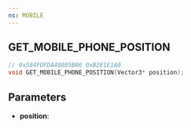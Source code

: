 ```yaml
---
ns: MOBILE
---
```

## GET_MOBILE_PHONE_POSITION

```c
// 0x584FDFDA48805B86 0xB2E1E1A0
void GET_MOBILE_PHONE_POSITION(Vector3* position);
```


## Parameters
* **position**: 


